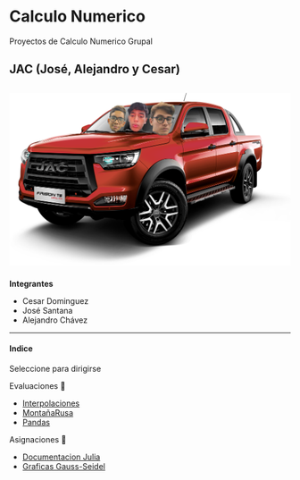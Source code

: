 # Calculo Numerico
Proyectos de Calculo Numerico Grupal  

<!--Agregar Gif o Foto-->
## JAC (José, Alejandro y Cesar)
![JAC](resources/jac-camioneta.png)
---

**Integrantes**  

- Cesar Dominguez  
- José Santana  
- Alejandro Chávez

---

####   Indice
Seleccione para dirigirse 

Evaluaciones 📝  
- [Interpolaciones](Proyectos/PrediccionMeteorologica/interpolaciones.ipynb)
- [MontañaRusa](Proyectos/MontañaRusa)
- [Pandas](Proyectos/Pandas)

Asignaciones 📖
- [Documentacion Julia](Asignaciones/asignacion-julia.ipynb)  
- [Graficas Gauss-Seidel](Asignaciones/gauss-seidel-grafica)

